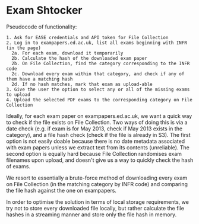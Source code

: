 # Exam Shtocker

Pseudocode of functionality:

```
1. Ask for EASE credentials and API token for File Collection
2. Log in to exampapers.ed.ac.uk, list all exams beginning with INFR (in the page)
  2a. For each exam, download it temporarily
  2b. Calculate the hash of the downloaded exam paper
  2b. On File Collection, find the category corresponding to the INFR code
  2c. Download every exam within that category, and check if any of them have a matching hash
  2d. If no hash matches, mark that exam as upload-able
3. Give the user the option to select any or all of the missing exams to upload
4. Upload the selected PDF exams to the corresponding category on File Collection
```

Ideally, for each exam paper on exampapers.ed.ac.uk, we want a quick way to check
if the file exists on File Collection. Two ways of doing this is via a date
check (e.g. if exam is for May 2013, check if May 2013 exists in the category),
and a file hash check (check if the file is already in S3). The first option is
not easily doable because there is no date metadata associated with exam papers
unless we extract text from its contents (unreliable). The second option is
equally hard because File Collection randomises exam filenames upon upload, and
doesn't give us a way to quickly check the hash of exams.

We resort to essentially a brute-force method of downloading every exam on
File Collection (in the matching category by INFR code) and comparing the file
hash against the one on exampapers.

In order to optimise the solution in terms of local storage requirements, we
try not to store every downloaded file locally, but rather calculate the file
hashes in a streaming manner and store only the file hash in memory.
